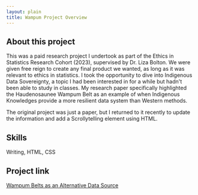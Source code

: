 ```yaml
---
layout: plain
title: Wampum Project Overview
---
```


## About this project 
This was a paid research project I undertook as part of the Ethics in Statistics Research Cohort (2023), supervised by Dr. Liza Bolton. We were given free reign to create any final product we wanted, as long as it was relevant to ethics in statistics. I took the opportunity to dive into Indigenous Data Sovereignty, a topic I had been interested in for a while but hadn't been able to study in classes. My research paper specifically highlighted the Haudenosaunee Wampum Belt as an example of when Indigenous Knowledges provide a more resilient data system than Western methods. 

The original project was just a paper, but I returned to it recently to update the information and add a Scrollytelling element using HTML. 

## Skills
Writing, HTML, CSS

## Project link
[Wampum Belts as an Alternative Data Source](https://alauzon13.github.io/wampum/sticky-side/index.html)

